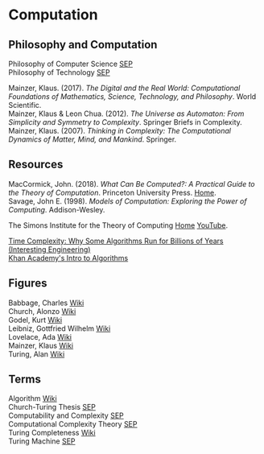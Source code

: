 # Computation



## Philosophy and Computation

Philosophy of Computer Science [SEP](https://plato.stanford.edu/entries/computer-science/)<br>
Philosophy of Technology [SEP](https://plato.stanford.edu/entries/technology/)<br>

Mainzer, Klaus. (2017). _The Digital and the Real World: Computational Foundations of Mathematics, Science, Technology, and Philosophy_. World Scientific.<br>
Mainzer, Klaus & Leon Chua. (2012). _The Universe as Automaton: From Simplicity and Symmetry to Complexity_. Springer Briefs in Complexity.<br>
Mainzer, Klaus. (2007). _Thinking in Complexity: The Computational Dynamics of Matter, Mind, and Mankind_. Springer.<br>



## Resources

MacCormick, John. (2018). _What Can Be Computed?: A Practical Guide to the Theory of Computation_. Princeton University Press. [Home](https://whatcanbecomputed.com).<br>
Savage, John E. (1998). _Models of Computation: Exploring the Power of Computing_. Addison-Wesley.<br>

The Simons Institute for the Theory of Computing [Home](https://simons.berkeley.edu) [YouTube](https://www.youtube.com/user/SimonsInstitute).<br>

[Time Complexity: Why Some Algorithms Run for Billions of Years (Interesting Engineering)](https://interestingengineering.com/time-complexity-why-some-algorithms-run-for-billions-of-years)<br>
[Khan Academy's Intro to Algorithms](https://www.khanacademy.org/computing/computer-science/algorithms)<br>



## Figures

Babbage, Charles [Wiki](https://en.wikipedia.org/wiki/Charles_Babbage)<br>
Church, Alonzo [Wiki](https://en.wikipedia.org/wiki/Alonzo_Church)<br>
Godel, Kurt [Wiki](https://en.wikipedia.org/wiki/Kurt_Gödel)<br>
Leibniz, Gottfried Wilhelm [Wiki](https://en.wikipedia.org/wiki/Gottfried_Wilhelm_Leibniz)<br>
Lovelace, Ada [Wiki](https://en.wikipedia.org/wiki/Ada_Lovelace)<br>
Mainzer, Klaus [Wiki](https://en.wikipedia.org/wiki/Klaus_Mainzer)<br>
Turing, Alan [Wiki](https://en.wikipedia.org/wiki/Alan_Turing)<br>



## Terms

Algorithm [Wiki](https://en.wikipedia.org/wiki/Algorithm)<br>
Church-Turing Thesis [SEP](https://plato.stanford.edu/entries/church-turing/)<br>
Computability and Complexity [SEP](https://plato.stanford.edu/entries/computability/)<br>
Computational Complexity Theory [SEP](https://plato.stanford.edu/entries/computational-complexity/)<br>
Turing Completeness [Wiki](https://en.wikipedia.org/wiki/Turing_completeness)<br>
Turing Machine [SEP](https://plato.stanford.edu/entries/turing-machine/)<br>
